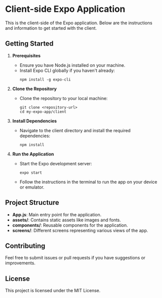 # Client-side Expo Application

This is the client-side of the Expo application. Below are the instructions and information to get started with the client.

## Getting Started

1. **Prerequisites**
   - Ensure you have Node.js installed on your machine.
   - Install Expo CLI globally if you haven't already:
     ```
     npm install -g expo-cli
     ```

2. **Clone the Repository**
   - Clone the repository to your local machine:
     ```
     git clone <repository-url>
     cd my-expo-app/client
     ```

3. **Install Dependencies**
   - Navigate to the client directory and install the required dependencies:
     ```
     npm install
     ```

4. **Run the Application**
   - Start the Expo development server:
     ```
     expo start
     ```
   - Follow the instructions in the terminal to run the app on your device or emulator.

## Project Structure

- **App.js**: Main entry point for the application.
- **assets/**: Contains static assets like images and fonts.
- **components/**: Reusable components for the application.
- **screens/**: Different screens representing various views of the app.

## Contributing

Feel free to submit issues or pull requests if you have suggestions or improvements.

## License

This project is licensed under the MIT License.